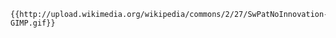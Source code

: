 ```{=mediawiki}
{{http://upload.wikimedia.org/wikipedia/commons/2/27/SwPatNoInnovation-GIMP.gif}}
```
